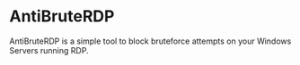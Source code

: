 # AntiBruteRDP
AntiBruteRDP is a simple tool to block bruteforce attempts on your Windows Servers running RDP.
